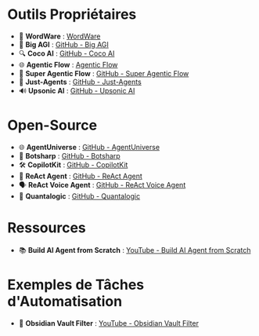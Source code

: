 # Outils Propriétaires

- 📄 **WordWare** : [WordWare](https://docs.wordware.ai/tour)
- 🤖 **Big AGI** : [GitHub - Big AGI](https://github.com/enricoros/big-AGI/blob/v2-dev/README.md)
- 🔍 **Coco AI** : [GitHub - Coco AI](https://github.com/deepseek-ai/awesome-deepseek-integration/blob/main/docs/Coco%20AI/README.md)
- 🌐 **Agentic Flow** : [Agentic Flow](https://agenticflow.ai/app/explore)
- 🔄 **Super Agentic Flow** : [GitHub - Super Agentic Flow](https://github.com/deepseek-ai/awesome-deepseek-integration/blob/main/docs/superagentx/README.md)
- 🤖 **Just-Agents** : [GitHub - Just-Agents](https://github.com/longevity-genie/just-agents)
- 🔊 **Upsonic AI** : [GitHub - Upsonic AI](https://github.com/Upsonic/Upsonic)

# Open-Source

- 🌐 **AgentUniverse** : [GitHub - AgentUniverse](https://github.com/agentuniverse-ai/agentUniverse)
- 🤖 **Botsharp** : [GitHub - Botsharp](https://github.com/SciSharp/BotSharp)
- 🛠️ **CopilotKit** : [GitHub - CopilotKit](https://github.com/CopilotKit/CopilotKit?tab=readme-ov-file)
- 🤖 **ReAct Agent** : [GitHub - ReAct Agent](https://github.com/langchain-ai/react-agent)
- 🗣️ **ReAct Voice Agent** : [GitHub - ReAct Voice Agent](https://github.com/langchain-ai/react-voice-agent)
- 🧠 **Quantalogic** : [GitHub - Quantalogic](https://github.com/quantalogic/quantalogic)

# Ressources

- 📚 **Build AI Agent from Scratch** : [YouTube - Build AI Agent from Scratch](https://www.youtube.com/watch?v=1OLrT3dEzhA)

# Exemples de Tâches d'Automatisation

- 📂 **Obsidian Vault Filter** : [YouTube - Obsidian Vault Filter](https://www.youtube.com/watch?v=3yel0c9yF-c)
